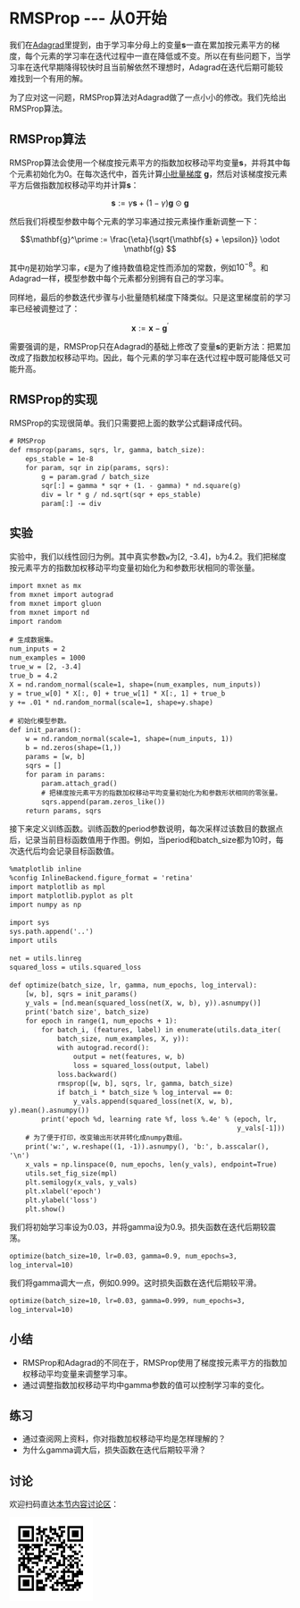 # RMSProp --- 从0开始


我们在[Adagrad](adagrad-scratch.md)里提到，由于学习率分母上的变量$\mathbf{s}$一直在累加按元素平方的梯度，每个元素的学习率在迭代过程中一直在降低或不变。所以在有些问题下，当学习率在迭代早期降得较快时且当前解依然不理想时，Adagrad在迭代后期可能较难找到一个有用的解。

为了应对这一问题，RMSProp算法对Adagrad做了一点小小的修改。我们先给出RMSProp算法。


## RMSProp算法

RMSProp算法会使用一个梯度按元素平方的指数加权移动平均变量$\mathbf{s}$，并将其中每个元素初始化为0。在每次迭代中，首先计算[小批量梯度](gd-sgd-scratch.md) $\mathbf{g}$，然后对该梯度按元素平方后做指数加权移动平均并计算$\mathbf{s}$：

$$\mathbf{s} := \gamma \mathbf{s} + (1 - \gamma) \mathbf{g} \odot \mathbf{g} $$

然后我们将模型参数中每个元素的学习率通过按元素操作重新调整一下：

$$\mathbf{g}^\prime := \frac{\eta}{\sqrt{\mathbf{s} + \epsilon}} \odot \mathbf{g} $$

其中$\eta$是初始学习率，$\epsilon$是为了维持数值稳定性而添加的常数，例如$10^{-8}$。和Adagrad一样，模型参数中每个元素都分别拥有自己的学习率。

同样地，最后的参数迭代步骤与小批量随机梯度下降类似。只是这里梯度前的学习率已经被调整过了：

$$\mathbf{x} := \mathbf{x} - \mathbf{g}^\prime $$


需要强调的是，RMSProp只在Adagrad的基础上修改了变量$\mathbf{s}$的更新方法：把累加改成了指数加权移动平均。因此，每个元素的学习率在迭代过程中既可能降低又可能升高。



## RMSProp的实现

RMSProp的实现很简单。我们只需要把上面的数学公式翻译成代码。

```{.python .input}
# RMSProp
def rmsprop(params, sqrs, lr, gamma, batch_size):
    eps_stable = 1e-8
    for param, sqr in zip(params, sqrs):
        g = param.grad / batch_size
        sqr[:] = gamma * sqr + (1. - gamma) * nd.square(g)
        div = lr * g / nd.sqrt(sqr + eps_stable)
        param[:] -= div
```

## 实验

实验中，我们以线性回归为例。其中真实参数`w`为[2, -3.4]，`b`为4.2。我们把梯度按元素平方的指数加权移动平均变量初始化为和参数形状相同的零张量。

```{.python .input  n=1}
import mxnet as mx
from mxnet import autograd
from mxnet import gluon
from mxnet import nd
import random

# 生成数据集。
num_inputs = 2
num_examples = 1000
true_w = [2, -3.4]
true_b = 4.2
X = nd.random_normal(scale=1, shape=(num_examples, num_inputs))
y = true_w[0] * X[:, 0] + true_w[1] * X[:, 1] + true_b
y += .01 * nd.random_normal(scale=1, shape=y.shape)

# 初始化模型参数。
def init_params():
    w = nd.random_normal(scale=1, shape=(num_inputs, 1))
    b = nd.zeros(shape=(1,))
    params = [w, b]
    sqrs = []
    for param in params:
        param.attach_grad()
        # 把梯度按元素平方的指数加权移动平均变量初始化为和参数形状相同的零张量。
        sqrs.append(param.zeros_like())
    return params, sqrs
```

接下来定义训练函数。训练函数的period参数说明，每次采样过该数目的数据点后，记录当前目标函数值用于作图。例如，当period和batch_size都为10时，每次迭代后均会记录目标函数值。

```{.python .input  n=2}
%matplotlib inline
%config InlineBackend.figure_format = 'retina'
import matplotlib as mpl
import matplotlib.pyplot as plt
import numpy as np

import sys
sys.path.append('..')
import utils

net = utils.linreg
squared_loss = utils.squared_loss

def optimize(batch_size, lr, gamma, num_epochs, log_interval):
    [w, b], sqrs = init_params()
    y_vals = [nd.mean(squared_loss(net(X, w, b), y)).asnumpy()]
    print('batch size', batch_size)
    for epoch in range(1, num_epochs + 1):
        for batch_i, (features, label) in enumerate(utils.data_iter(
            batch_size, num_examples, X, y)):
            with autograd.record():
                output = net(features, w, b)
                loss = squared_loss(output, label)
            loss.backward()
            rmsprop([w, b], sqrs, lr, gamma, batch_size)
            if batch_i * batch_size % log_interval == 0:
                y_vals.append(squared_loss(net(X, w, b), y).mean().asnumpy())
        print('epoch %d, learning rate %f, loss %.4e' % (epoch, lr,
                                                         y_vals[-1]))
    # 为了便于打印，改变输出形状并转化成numpy数组。
    print('w:', w.reshape((1, -1)).asnumpy(), 'b:', b.asscalar(), '\n')
    x_vals = np.linspace(0, num_epochs, len(y_vals), endpoint=True)
    utils.set_fig_size(mpl)
    plt.semilogy(x_vals, y_vals)
    plt.xlabel('epoch')
    plt.ylabel('loss')
    plt.show()
```

我们将初始学习率设为0.03，并将gamma设为0.9。损失函数在迭代后期较震荡。

```{.python .input  n=3}
optimize(batch_size=10, lr=0.03, gamma=0.9, num_epochs=3, log_interval=10)
```

我们将gamma调大一点，例如0.999。这时损失函数在迭代后期较平滑。

```{.python .input}
optimize(batch_size=10, lr=0.03, gamma=0.999, num_epochs=3, log_interval=10)
```

## 小结

* RMSProp和Adagrad的不同在于，RMSProp使用了梯度按元素平方的指数加权移动平均变量来调整学习率。
* 通过调整指数加权移动平均中gamma参数的值可以控制学习率的变化。


## 练习

* 通过查阅网上资料，你对指数加权移动平均是怎样理解的？
* 为什么gamma调大后，损失函数在迭代后期较平滑？

## 讨论

欢迎扫码直达[本节内容讨论区](https://discuss.gluon.ai/t/topic/2275)：

![](../img/qr_rmsprop-scratch.svg)
